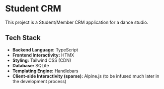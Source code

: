 # Student CRM

This project is a Student/Member CRM application for a dance studio.

## Tech Stack

- **Backend Language:** TypeScript
- **Frontend Interactivity:** HTMX
- **Styling:** Tailwind CSS (CDN)
- **Database:** SQLite
- **Templating Engine:** Handlebars
- **Client-side Interactivity (sparse):** Alpine.js (to be infused much later in the development process)
